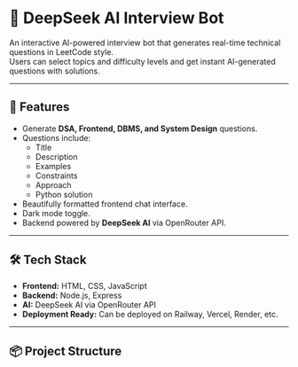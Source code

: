 # 🤖 DeepSeek AI Interview Bot

An interactive AI-powered interview bot that generates real-time technical questions in LeetCode style.  
Users can select topics and difficulty levels and get instant AI-generated questions with solutions.

---

## 🔹 Features

- Generate **DSA, Frontend, DBMS, and System Design** questions.
- Questions include:
  - Title
  - Description
  - Examples
  - Constraints
  - Approach
  - Python solution
- Beautifully formatted frontend chat interface.
- Dark mode toggle.
- Backend powered by **DeepSeek AI** via OpenRouter API.

---

## 🛠️ Tech Stack

- **Frontend:** HTML, CSS, JavaScript
- **Backend:** Node.js, Express
- **AI:** DeepSeek AI via OpenRouter API
- **Deployment Ready:** Can be deployed on Railway, Vercel, Render, etc.

---

## 📦 Project Structure

